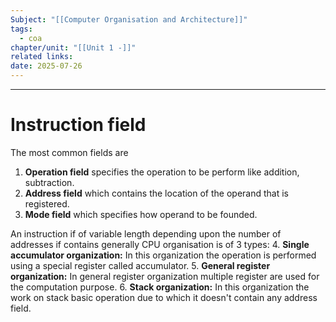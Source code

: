 ```yaml
---
Subject: "[[Computer Organisation and Architecture]]"
tags:
  - coa
chapter/unit: "[[Unit 1 -]]"
related links: 
date: 2025-07-26
---
```


---

# Instruction field
The most common fields are 
1. **Operation field** specifies the operation to be perform like addition, subtraction.
2. **Address field** which contains the location of the operand that is registered. 
3. **Mode field** which specifies how operand to be founded.

An instruction if of variable length depending upon the number of addresses if contains generally CPU organisation is of 3 types:
4. **Single accumulator organization:** In this organization the operation is performed using a special register called accumulator.
5. **General register organization:** In general register organization multiple register are used for the computation purpose.
6. **Stack organization:** In this organization the work on stack basic operation due to which it doesn't contain any address field.
